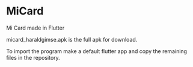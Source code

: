 # MiCard
Mi Card made in Flutter

micard_haraldgimse.apk is the full apk for download.

To import the program make a default flutter app and copy the remaining files in the repository.
